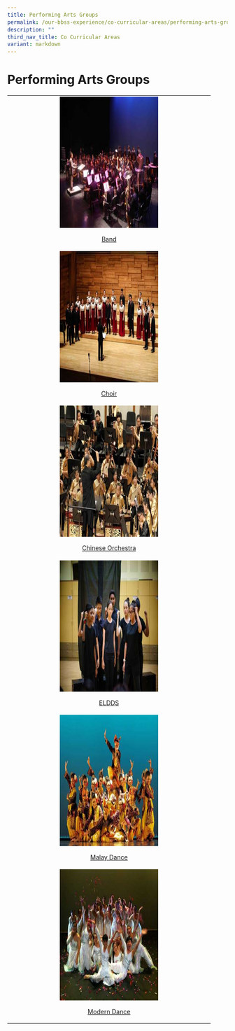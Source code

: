 ```yaml
---
title: Performing Arts Groups
permalink: /our-bbss-experience/co-curricular-areas/performing-arts-groups/
description: ""
third_nav_title: Co Curricular Areas
variant: markdown
---
```

<h1>Performing Arts Groups</h1>
<table style="minWidth: 25px">
<colgroup>
<col>
</colgroup>
<tbody>
<tr>
<td style="text-align: center" rowspan="1" colspan="1">
<div class="isomer-image-wrapper">
<img style="width: 50%" height="300" width="500" src="/images/Our%20BBSS%20Experience/Cca/Performing%20arts/IMG_3436.jpg">
</div>
<p><a href="/performing-arts-groups/concert-band/" rel="noopener noreferrer nofollow" target="_blank">Band</a>
</p>
</td>
</tr>
<tr>
<td style="text-align: center" rowspan="1" colspan="1">
<div class="isomer-image-wrapper">
<img style="width: 50%" height="300" width="500" src="/images/Our%20BBSS%20Experience/Cca/Performing%20arts/SYF2013_0410_SOTA_BukitBatokSecondarySchool_0023.jpg">
</div>
<p><a href="/performing-arts-groups/choir/" rel="noopener noreferrer nofollow" target="_blank">Choir</a>
</p>
</td>
</tr>
<tr>
<td style="text-align: center" rowspan="1" colspan="1">
<div class="isomer-image-wrapper">
<img style="width: 50%" height="300" width="500" src="/images/Our%20BBSS%20Experience/Cca/Performing%20arts/SYF2013_0423_SCH_BukitBatok_Sec_0019.jpg">
</div>
<p><a href="/performing-arts-groups/chinese-orchestra/" rel="noopener noreferrer nofollow" target="_blank">Chinese Orchestra</a>
</p>
</td>
</tr>
<tr>
<td style="text-align: center" rowspan="1" colspan="1">
<div class="isomer-image-wrapper">
<img style="width: 50%" height="300" width="500" src="/images/Our%20BBSS%20Experience/Cca/Performing%20arts/DSC06662.jpg">
</div>
<p><a href="/performing-arts-groups/eldds-drama-n-debate/" rel="noopener noreferrer nofollow" target="_blank">ELDDS</a>
</p>
</td>
</tr>
<tr>
<td style="text-align: center" rowspan="1" colspan="1">
<div class="isomer-image-wrapper">
<img style="width: 50%" height="300" width="500" src="/images/Our%20BBSS%20Experience/Cca/Performing%20arts/SYF2013_0416_UCC_BukitBatok_Sec_0027.jpg">
</div>
<p><a href="/performing-arts-groups/malay-dance/" rel="noopener noreferrer nofollow" target="_blank">Malay Dance</a>
</p>
</td>
</tr>
<tr>
<td style="text-align: center" rowspan="1" colspan="1">
<div class="isomer-image-wrapper">
<img style="width: 50%" height="300" width="500" src="/images/Our%20BBSS%20Experience/Cca/Performing%20arts/formal2.jpg">
</div>
<p><a href="/performing-arts-groups/modern-dance/" rel="noopener noreferrer nofollow" target="_blank">Modern Dance</a>
</p>
</td>
</tr>
</tbody>
</table>
<p></p>
